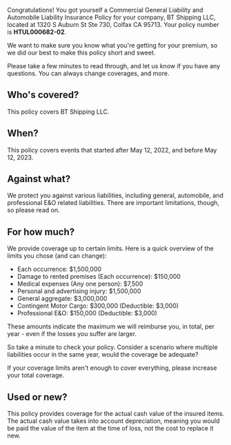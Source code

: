 Congratulations! You got yourself a Commercial General Liability and Automobile Liability Insurance Policy for your company, BT Shipping LLC, located at 1320 S Auburn St Ste 730, Colfax CA 95713. Your policy number is **HTUL000682-02**.

We want to make sure you know what you're getting for your premium, so we did our best to make this policy short and sweet.

Please take a few minutes to read through, and let us know if you have any questions. You can always change coverages, and more.

## Who's covered?
This policy covers BT Shipping LLC.

## When?
This policy covers events that started after May 12, 2022, and before May 12, 2023.

## Against what?
We protect you against various liabilities, including general, automobile, and professional E&O related liabilities. There are important limitations, though, so please read on.

## For how much?
We provide coverage up to certain limits. Here is a quick overview of the limits you chose (and can change):

- Each occurrence: $1,500,000
- Damage to rented premises (Each occurrence): $150,000
- Medical expenses (Any one person): $7,500
- Personal and advertising injury: $1,500,000
- General aggregate: $3,000,000
- Contingent Motor Cargo: $300,000 (Deductible: $3,000)
- Professional E&O: $150,000 (Deductible: $3,000)

These amounts indicate the maximum we will reimburse you, in total, per year - even if the losses you suffer are larger.

So take a minute to check your policy. Consider a scenario where multiple liabilities occur in the same year, would the coverage be adequate?

If your coverage limits aren't enough to cover everything, please increase your total coverage.

## Used or new?
This policy provides coverage for the actual cash value of the insured items. The actual cash value takes into account depreciation, meaning you would be paid the value of the item at the time of loss, not the cost to replace it new.